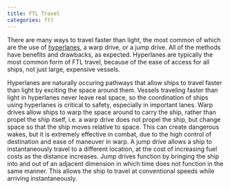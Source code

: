 ```yaml
---
title: FTL Travel
categories: ftl
---
```


There are many ways to travel faster than light, the most common of which are
the use of [hyperlanes](hyperlanes), a warp drive, or a jump drive. All of the
methods have benefits and drawbacks, as expected. Hyperlanes are typically the
most common form of FTL travel, because of the ease of access for all ships, not
just large, expensive vessels.

Hyperlanes are naturally occuring pathways that allow ships to travel faster
than light by exciting the space around them. Vessels traveling faster than
light in hyperlanes never leave real space, so the coordination of ships using
hyperlanes is critical to safety, especially in important lanes. Warp drives
allow ships to warp the space around to carry the ship, rather than propel the
ship itself, i.e. a warp drive does not propel the ship, but change space so
that the ship moves relative to space. This can create dangerous wakes, but it
is extremely effective in combat, due to the high control of destination and
ease of maneuver in warp. A jump drive allows a ship to instantaneously travel
to a different location, at the cost of increasing fuel costs as the distance
increases. Jump drives function by bringing the ship into and out of an adjacent
dimension in which time does not function in the same manner. This allows the
ship to travel at conventional speeds while arriving instantaneously.
